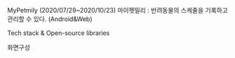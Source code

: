 MyPetmily (2020/07/29~2020/10/23)
마이펫밀리 : 반려동물의 스케줄을 기록하고 관리할 수 있다. (Android&Web)

Tech stack & Open-source libraries

화면구성
